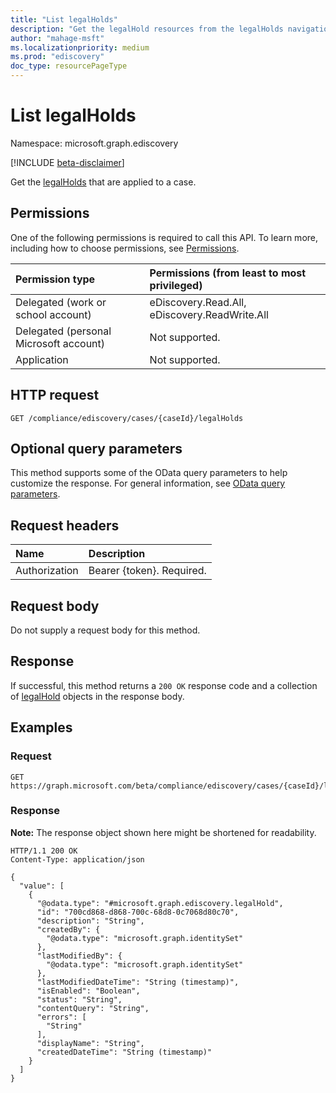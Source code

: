 ```yaml
---
title: "List legalHolds"
description: "Get the legalHold resources from the legalHolds navigation property."
author: "mahage-msft"
ms.localizationpriority: medium
ms.prod: "ediscovery"
doc_type: resourcePageType
---
```


# List legalHolds

Namespace: microsoft.graph.ediscovery

[!INCLUDE [beta-disclaimer](../../includes/beta-disclaimer.md)]

Get the [legalHolds](../resources/ediscovery-legalhold.md) that are applied to a case.

## Permissions

One of the following permissions is required to call this API. To learn more, including how to choose permissions, see [Permissions](/graph/permissions-reference).

|Permission type|Permissions (from least to most privileged)|
|:---|:---|
|Delegated (work or school account)|eDiscovery.Read.All, eDiscovery.ReadWrite.All|
|Delegated (personal Microsoft account)|Not supported.|
|Application|Not supported.|

## HTTP request

<!-- {
  "blockType": "ignored"
}
-->

``` http
GET /compliance/ediscovery/cases/{caseId}/legalHolds
```

## Optional query parameters

This method supports some of the OData query parameters to help customize the response. For general information, see [OData query parameters](/graph/query-parameters).

## Request headers

|Name|Description|
|:---|:---|
|Authorization|Bearer {token}. Required.|

## Request body

Do not supply a request body for this method.

## Response

If successful, this method returns a `200 OK` response code and a collection of [legalHold](../resources/ediscovery-legalhold.md) objects in the response body.

## Examples

### Request


<!-- {
  "blockType": "request",
  "name": "list_legalhold"
}
-->

``` http
GET https://graph.microsoft.com/beta/compliance/ediscovery/cases/{caseId}/legalHolds
```
### Response


**Note:** The response object shown here might be shortened for readability.
<!-- {
  "blockType": "response",
  "truncated": true,
  "@odata.type": "Collection(microsoft.graph.ediscovery.legalHold)"
}
-->

``` http
HTTP/1.1 200 OK
Content-Type: application/json

{
  "value": [
    {
      "@odata.type": "#microsoft.graph.ediscovery.legalHold",
      "id": "700cd868-d868-700c-68d8-0c7068d80c70",
      "description": "String",
      "createdBy": {
        "@odata.type": "microsoft.graph.identitySet"
      },
      "lastModifiedBy": {
        "@odata.type": "microsoft.graph.identitySet"
      },
      "lastModifiedDateTime": "String (timestamp)",
      "isEnabled": "Boolean",
      "status": "String",
      "contentQuery": "String",
      "errors": [
        "String"
      ],
      "displayName": "String",
      "createdDateTime": "String (timestamp)"
    }
  ]
}
```
